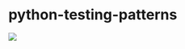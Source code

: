 # python-testing-patterns
![](https://github.com/rjae-testing/python-testing-patterns/workflows/Integration/badge.svg)
